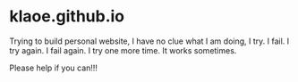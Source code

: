 # klaoe.github.io
Trying to build personal website, I have no clue what I am doing, I try. I fail. I try again. I fail again. I try one more time. It works sometimes.

Please help if you can!!!
